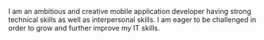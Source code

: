 I am an ambitious and creative mobile application developer
having strong technical skills as well as interpersonal skills. 
I am eager to be challenged in order to grow and further improve my IT
skills.
